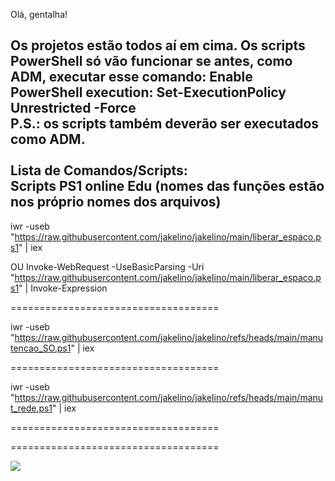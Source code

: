 Olá, gentalha!

Os projetos estão todos aí em cima.
Os scripts PowerShell só vão funcionar se antes, como ADM, executar esse comando: Enable PowerShell execution: Set-ExecutionPolicy Unrestricted -Force
<br>P.S.: os scripts também deverão ser executados como ADM.
<br>
<br>
Lista de Comandos/Scripts:
<br>
Scripts PS1 online Edu (nomes das funções estão nos próprio nomes dos arquivos)
-------------------------------------------------------------------------------

iwr -useb "https://raw.githubusercontent.com/jakelino/jakelino/main/liberar_espaco.ps1" | iex

OU
Invoke-WebRequest -UseBasicParsing -Uri "https://raw.githubusercontent.com/jakelino/jakelino/main/liberar_espaco.ps1" | Invoke-Expression

====================================

iwr -useb "https://raw.githubusercontent.com/jakelino/jakelino/refs/heads/main/manutencao_SO.ps1" | iex

====================================

iwr -useb "https://raw.githubusercontent.com/jakelino/jakelino/refs/heads/main/manut_rede.ps1" | iex

====================================


====================================



[![](https://img.shields.io/badge/Go%20to%20Exercise-%E2%86%92-1f883d?style=for-the-badge&logo=github&labelColor=197935)](https://github.com/jakelino/jakelino/issues/1)
